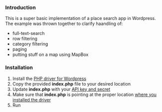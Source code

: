 ### Introduction
This is a super basic implementation of a place search app in Wordpress. The example was thrown together to clarify haandling of:
* full-text-search
* row filtering
* category filtering
* paging
* putting stuff on a map using MapBox

### Installation
1. Install the [PHP driver for Wordpress](https://github.com/Factual/factual-php-driver/wiki/Wordpress)
2. Copy the provided **index.php** file to your desired location
3. Update **index.php** with your [API key and secret](https://github.com/Factual/factual-php-driver/blob/master/wordpress/index.php#L21)
4. Make sure that **index.php** is pointing at the proper location [where you installed the driver](https://github.com/Factual/factual-php-driver/blob/master/wordpress/index.php#L18)
5. Run


